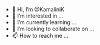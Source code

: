 - 👋 Hi, I’m @KamaliniK
- 👀 I’m interested in ...
- 🌱 I’m currently learning ...
- 💞️ I’m looking to collaborate on ...
- 📫 How to reach me ...

<!---
KamaliniK/KamaliniK is a ✨ special ✨ repository because its `README.md` (this file) appears on your GitHub profile.
You can click the Preview link to take a look at your changes.
--->
